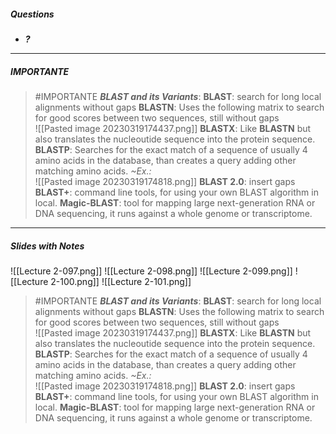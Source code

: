 ##### Questions
- ***?***

---
##### IMPORTANTE

> #IMPORTANTE ***BLAST and its Variants***:
> **BLAST**: search for long local alignments without gaps
> **BLASTN**: Uses the following matrix to search for good scores between two sequences, still without gaps <br>![[Pasted image 20230319174437.png]]
> **BLASTX**: Like **BLASTN** but also translates the nucleoutide sequence into the protein sequence.
> **BLASTP**: Searches for the exact match of a sequence of usually 4 amino acids in the database, than creates a query adding other matching amino acids. *~Ex.:*<br>![[Pasted image 20230319174818.png]]
> **BLAST 2.0**: insert gaps
> **BLAST+**: command line tools, for using your own BLAST algorithm in local.
> **Magic-BLAST**: tool for mapping large next-generation RNA or DNA sequencing, it runs against a whole genome or transcriptome.

---
##### Slides with Notes
![[Lecture 2-097.png]] ![[Lecture 2-098.png]] ![[Lecture 2-099.png]] ![[Lecture 2-100.png]] ![[Lecture 2-101.png]]

> #IMPORTANTE ***BLAST and its Variants***:
> **BLAST**: search for long local alignments without gaps
> **BLASTN**: Uses the following matrix to search for good scores between two sequences, still without gaps <br>![[Pasted image 20230319174437.png]]
> **BLASTX**: Like **BLASTN** but also translates the nucleoutide sequence into the protein sequence.
> **BLASTP**: Searches for the exact match of a sequence of usually 4 amino acids in the database, than creates a query adding other matching amino acids. *~Ex.:*<br>![[Pasted image 20230319174818.png]]
> **BLAST 2.0**: insert gaps
> **BLAST+**: command line tools, for using your own BLAST algorithm in local.
> **Magic-BLAST**: tool for mapping large next-generation RNA or DNA sequencing, it runs against a whole genome or transcriptome.
